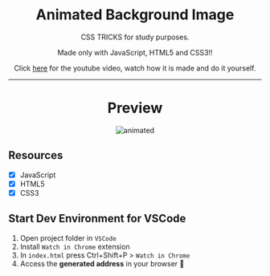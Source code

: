 <h1 align="center">
Animated Background Image
</h1>

<p align="center">CSS TRICKS for study purposes.</p>
<p align="center">Made only with JavaScript, HTML5 and CSS3!!</p>
<p align="center">Click <a href="https://www.youtube.com/watch?v=abo0x86sQb4">here</a> for the youtube video, watch how it is made and do it yourself.</p>

<hr>

<h1 align="center">
Preview
</h1>

<p align="center">
  <img src="demo.gif" alt="animated" />
</p>

## Resources

- [x] JavaScript
- [x] HTML5
- [x] CSS3

## Start Dev Environment for VSCode

1. Open project folder in `VSCode`
2. Install `Watch in Chrome` extension
3. In `index.html` press Ctrl+Shift+P > `Watch in Chrome`
4. Access the **generated address** in your browser 🚀
